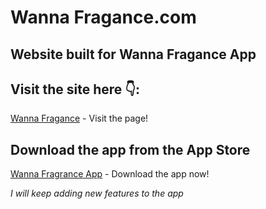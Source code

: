 # Wanna Fragance.com

## Website built for Wanna Fragance App

## Visit the site here 👇:
 [Wanna Fragance](https://wanna-fragance.netlify.app/) - Visit the page!

## Download the app from the App Store
[Wanna Fragrance App](https://apps.apple.com/us/app/id1519365508) - Download the app now!


*I will keep adding new features to the app*

